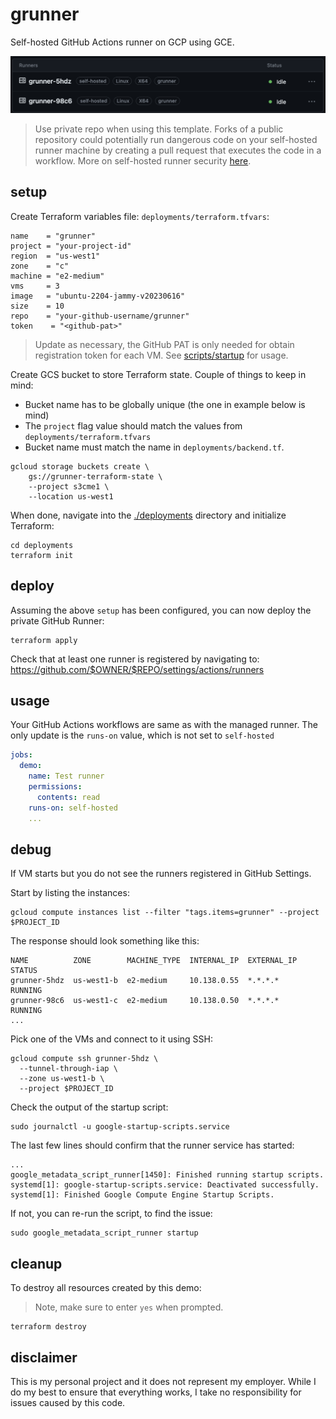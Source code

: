 # grunner

Self-hosted GitHub Actions runner on GCP using GCE.

![](assets/runners.png)

> Use private repo when using this template. Forks of a public repository could potentially run dangerous code on your self-hosted runner machine by creating a pull request that executes the code in a workflow. More on self-hosted runner security [here](https://docs.github.com/en/actions/hosting-your-own-runners/managing-self-hosted-runners/about-self-hosted-runners#self-hosted-runner-security).

## setup 

Create Terraform variables file: `deployments/terraform.tfvars`:

```shell
name    = "grunner"
project = "your-project-id"
region  = "us-west1"
zone    = "c"
machine = "e2-medium"
vms     = 3
image   = "ubuntu-2204-jammy-v20230616"
size    = 10
repo    = "your-github-username/grunner"
token    = "<github-pat>"
```

> Update as necessary, the GitHub PAT is only needed for obtain registration token for each VM. See [scripts/startup](scripts/startup) for usage.

Create GCS bucket to store Terraform state. Couple of things to keep in mind: 

* Bucket name has to be globally unique (the one in example below is mind)
* The `project` flag value should match the values from `deployments/terraform.tfvars` 
* Bucket name must match the name in `deployments/backend.tf`. 

```shell
gcloud storage buckets create \
    gs://grunner-terraform-state \
    --project s3cme1 \
    --location us-west1
```

When done, navigate into the [./deployments](./deployments) directory and initialize Terraform:

```shell
cd deployments
terraform init
```

## deploy

Assuming the above `setup` has been configured, you can now deploy the private GitHub Runner:

```shell
terraform apply
```

Check that at least one runner is registered by navigating to: https://github.com/$OWNER/$REPO/settings/actions/runners 

## usage

Your GitHub Actions workflows are same as with the managed runner. The only update is the `runs-on` value, which is not set to `self-hosted`

```yaml
jobs:
  demo:
    name: Test runner
    permissions:
      contents: read
    runs-on: self-hosted
    ...
```

## debug

If VM starts but you do not see the runners registered in GitHub Settings.

Start by listing the instances: 

```shell
gcloud compute instances list --filter "tags.items=grunner" --project $PROJECT_ID
```

The response should look something like this: 

```shell
NAME          ZONE        MACHINE_TYPE  INTERNAL_IP  EXTERNAL_IP  STATUS
grunner-5hdz  us-west1-b  e2-medium     10.138.0.55  *.*.*.*      RUNNING
grunner-98c6  us-west1-c  e2-medium     10.138.0.50  *.*.*.*      RUNNING
...
```

Pick one of the VMs and connect to it using SSH: 

```shell
gcloud compute ssh grunner-5hdz \
  --tunnel-through-iap \
  --zone us-west1-b \
  --project $PROJECT_ID
```

Check the output of the startup script:

```shell
sudo journalctl -u google-startup-scripts.service
```

The last few lines should confirm that the runner service has started: 

```shell
...
google_metadata_script_runner[1450]: Finished running startup scripts.
systemd[1]: google-startup-scripts.service: Deactivated successfully.
systemd[1]: Finished Google Compute Engine Startup Scripts.
```

If not, you can re-run the script, to find the issue: 

```shell
sudo google_metadata_script_runner startup
```

## cleanup

To destroy all resources created by this demo:

> Note, make sure to enter `yes` when prompted.

```shell
terraform destroy
```

## disclaimer

This is my personal project and it does not represent my employer. While I do my best to ensure that everything works, I take no responsibility for issues caused by this code.
